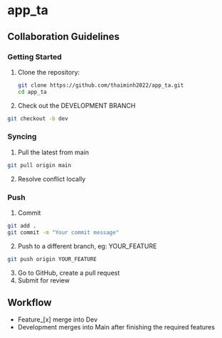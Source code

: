 # app_ta

## Collaboration Guidelines

### Getting Started

1. Clone the repository:

   ```bash
   git clone https://github.com/thaiminh2022/app_ta.git
   cd app_ta
   ```

2. Check out the DEVELOPMENT BRANCH

```bash
git checkout -b dev
```

### Syncing

1.  Pull the latest from main

```bash
git pull origin main
```

2.  Resolve conflict locally

### Push

1. Commit

```bash
git add .
git commit -m "Your commit message"
```

2. Push to a different branch, eg: YOUR_FEATURE

```bash
git push origin YOUR_FEATURE
```

3. Go to GitHub, create a pull request
4. Submit for review

## Workflow

- Feature\_[x] merge into Dev
- Development merges into Main after finishing the required features
